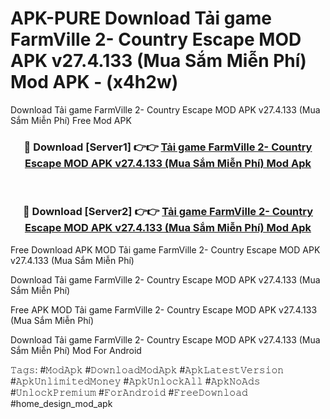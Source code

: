 # APK-PURE Download Tải game FarmVille 2- Country Escape MOD APK v27.4.133 (Mua Sắm Miễn Phí) Mod APK - (x4h2w)
Download Tải game FarmVille 2- Country Escape MOD APK v27.4.133 (Mua Sắm Miễn Phí) Free Mod APK

<div align="center">
<h3>🔴 Download [Server1] 👉👉 <a href="https://apk-comot.site?title=Tải_game_FarmVille_2-_Country_Escape_MOD_APK_v27.4.133_(Mua_Sắm_Miễn_Phí)">Tải game FarmVille 2- Country Escape MOD APK v27.4.133 (Mua Sắm Miễn Phí) Mod Apk</a></h3><br>

<h3>🔴 Download [Server2] 👉👉 <a href="https://apk-comot.site?title=Tải_game_FarmVille_2-_Country_Escape_MOD_APK_v27.4.133_(Mua_Sắm_Miễn_Phí)">Tải game FarmVille 2- Country Escape MOD APK v27.4.133 (Mua Sắm Miễn Phí) Mod Apk</a></h3>
</div>


Free Download APK MOD Tải game FarmVille 2- Country Escape MOD APK v27.4.133 (Mua Sắm Miễn Phí)

Download Tải game FarmVille 2- Country Escape MOD APK v27.4.133 (Mua Sắm Miễn Phí) 

Free APK MOD Tải game FarmVille 2- Country Escape MOD APK v27.4.133 (Mua Sắm Miễn Phí) 

Download Tải game FarmVille 2- Country Escape MOD APK v27.4.133 (Mua Sắm Miễn Phí) Mod For Android

𝚃𝚊𝚐𝚜: #𝙼𝚘𝚍𝙰𝚙𝚔 #𝙳𝚘𝚠𝚗𝚕𝚘𝚊𝚍𝙼𝚘𝚍𝙰𝚙𝚔 #𝙰𝚙𝚔𝙻𝚊𝚝𝚎𝚜𝚝𝚅𝚎𝚛𝚜𝚒𝚘𝚗 #𝙰𝚙𝚔𝚄𝚗𝚕𝚒𝚖𝚒𝚝𝚎𝚍𝙼𝚘𝚗𝚎𝚢 #𝙰𝚙𝚔𝚄𝚗𝚕𝚘𝚌𝚔𝙰𝚕𝚕 #𝙰𝚙𝚔𝙽𝚘𝙰𝚍𝚜 #𝚄𝚗𝚕𝚘𝚌𝚔𝙿𝚛𝚎𝚖𝚒𝚞𝚖 #𝙵𝚘𝚛𝙰𝚗𝚍𝚛𝚘𝚒𝚍 #𝙵𝚛𝚎𝚎𝙳𝚘𝚠𝚗𝚕𝚘𝚊𝚍 #home_design_mod_apk